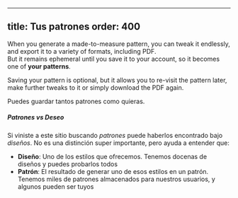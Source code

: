 ***

title: Tus patrones
order: 400
----------

When you generate a made-to-measure pattern, you can tweak it endlessly, and export it to a variety of formats, including PDF.\
But it remains ephemeral until you save it to your account, so it becomes one of **your patterns**.

Saving your pattern is optional, but it allows you to re-visit the pattern later, make further tweaks to it or simply download the PDF again.

Puedes guardar tantos patrones como quieras.

<Tip>

##### Patrones vs Deseo

Si viniste a este sitio buscando *patrones* puede haberlos encontrado bajo *diseños*.
No es una distinción super importante, pero ayuda a entender que:

*   **Diseño**: Uno de los estilos que ofrecemos. Tenemos docenas de diseños y puedes probarlos todos
*   **Patrón**: El resultado de generar uno de esos estilos en un patrón. Tenemos miles de patrones almacenados para nuestros usuarios, y algunos pueden ser tuyos

</Tip>
